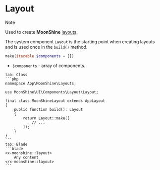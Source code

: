 # Layout

> [!NOTE]
> Used to create **MoonShine** [layouts](/docs/{{version}}/appearance/layout).

The system component `Layout` is the starting point when creating layouts and is used once in the `build()` method.

```php
make(iterable $components = [])
```

- `$components` - array of components.

~~~tabs
tab: Class
```php
namespace App\MoonShine\Layouts;

use MoonShine\UI\Components\Layout\Layout;

final class MoonShineLayout extends AppLayout
{
    public function build(): Layout
    {
        return Layout::make([
            // ...
        ]);
    }
}
```
tab: Blade
```blade
<x-moonshine::layout>
    Any content
</x-moonshine::layout>
```
~~~
